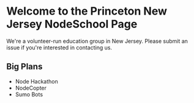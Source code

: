Welcome to the Princeton New Jersey NodeSchool Page 
======
We're a volunteer-run education group in New Jersey. 
Please submit an issue if you're interested in contacting us.

Big Plans
-----
- Node Hackathon
- NodeCopter
- Sumo Bots


 
